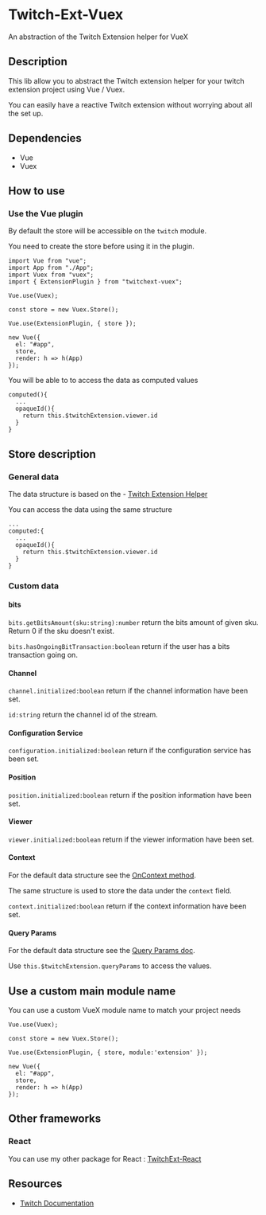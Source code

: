 # Twitch-Ext-Vuex

An abstraction of the Twitch Extension helper for VueX

## Description

This lib allow you to abstract the Twitch extension helper for your twitch extension project using Vue / Vuex.

You can easily have a reactive Twitch extension without worrying about all the set up.


## Dependencies

- Vue
- Vuex

## How to use

### Use the Vue plugin
By default the store will be accessible on the `twitch` module.

You need to create the store before using it in the plugin.

```
import Vue from "vue";
import App from "./App";
import Vuex from "vuex";
import { ExtensionPlugin } from "twitchext-vuex";

Vue.use(Vuex);

const store = new Vuex.Store();

Vue.use(ExtensionPlugin, { store });

new Vue({
  el: "#app",
  store,
  render: h => h(App)
});
```

You will be able to to access the data as computed values
```
computed(){
  ...
  opaqueId(){
    return this.$twitchExtension.viewer.id
  }
}
```


## Store description

### General data

The data structure is based on the - [Twitch Extension Helper](https://dev.twitch.tv/docs/extensions/reference/#javascript-helper)

You can access the data using the same structure
```
...
computed:{
  ...
  opaqueId(){
    return this.$twitchExtension.viewer.id
  }
}
```

### Custom data

#### bits
`bits.getBitsAmount(sku:string):number` return the bits amount of given sku. Return 0 if the sku doesn't exist.

`bits.hasOngoingBitTransaction:boolean` return if the user has a bits transaction going on. 

#### Channel
`channel.initialized:boolean` return if the channel information have been set.

`id:string` return the channel id of the stream.

#### Configuration Service
`configuration.initialized:boolean` return if the configuration service has been set.

#### Position
`position.initialized:boolean` return if the position information have been set.

#### Viewer
`viewer.initialized:boolean` return if the viewer information have been set.

#### Context

For the default data structure see the [OnContext method](https://dev.twitch.tv/docs/extensions/reference/#javascript-helper).

The same structure is used to store the data under the `context` field.

`context.initialized:boolean` return if the context information have been set.

#### Query Params

For the default data structure see the [Query Params doc](https://dev.twitch.tv/docs/extensions/reference/#client-query-parameters).

Use `this.$twitchExtension.queryParams` to access the values. 

## Use a custom main module name
You can use a custom VueX module name to match your project needs
```
Vue.use(Vuex);

const store = new Vuex.Store();

Vue.use(ExtensionPlugin, { store, module:'extension' });

new Vue({
  el: "#app",
  store,
  render: h => h(App)
});
```

## Other frameworks

### React
You can use my other package for React : [TwitchExt-React](https://www.npmjs.com/package/twitchext-react) 


## Resources
- [Twitch Documentation](https://dev.twitch.tv/docs/extensions/reference/#javascript-helper)